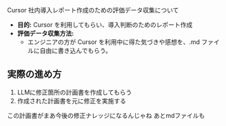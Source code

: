 Cursor 社内導入レポート作成のための評価データ収集について

- **目的:** Cursor を利用してもらい、導入判断のためのレポート作成
- **評価データ収集方法:**
    - エンジニアの方が Cursor を利用中に得た気づきや感想を、.md ファイルに自由に書き込んでもらう。

## 実際の進め方

1. LLMに修正箇所の計画書を作成してもらう
2. 作成された計画書を元に修正を実施する

この計画書がまあ今後の修正ナレッジになるんじゃね
あとmdファイルも

